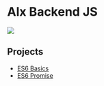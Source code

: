 # Alx Backend JS

![](https://www.itprotoday.com/sites/itprotoday.com/files/software-developer_0.jpg)

## Projects

- [ES6 Basics](./0x00-ES6_basic)
- [ES6 Promise](./0x01-ES6_promise)
